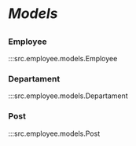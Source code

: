 # ***Models***

##

### Employee
:::src.employee.models.Employee

### Departament
:::src.employee.models.Departament

### Post
:::src.employee.models.Post